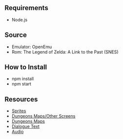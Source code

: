 ## Requirements
* Node.js

## Source
* Emulator: OpenEmu
* Rom: The Legend of Zelda: A Link to the Past (SNES)

## How to Install
* npm install
* npm start

## Resources
* [Sprites](http://www.spriters-resource.com/snes/legendofzeldaalinktothepast/)
* [Dungeons Maps/Other Screens](http://ian-albert.com/games/legend_of_zelda_a_link_to_the_past_maps/)
* [Dungeons Maps](http://vgmaps.com/Atlas/SuperNES/index.htm#LegendOfZeldaALinkToThePast)
* [Dialogue Text](http://www.zeldalegends.net/files/text/z3translation/z3_game_quotes.html)
* [Audio](http://downloads.khinsider.com/game-soundtracks/album/legend-of-zelda-a-link-to-the-past-original-soundtrack)